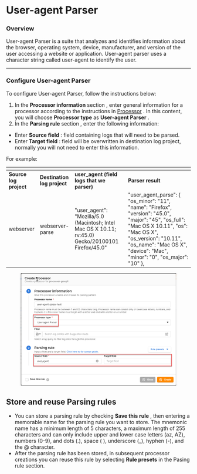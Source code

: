 # User-agent Parser

### Overview

User-agent Parser is a suite that analyzes and identifies information about the browser, operating system, device, manufacturer, and version of the user accessing a website or application. User-agent parser uses a character string called user-agent to identify the user.

***

### Configure User-agent Parser

To configure User-agent Parser, follow the instructions below:

1. In the **Processor information** section , enter general information for a processor according to the instructions in [Processor](https://docs-vngcloud-vn.translate.goog/vng-cloud-document/v/vn/vmonitor/dashboards/logs/lam-viec-voi-log-pipeline/processor) . In this content, you will choose **Processor type** as **User-agent Parser** .
2. In the **Parsing rule** section , enter the following information:

* Enter **Source field** : field containing logs that will need to be parsed.
* Enter **Target field** : field will be overwritten in destination log project, normally you will not need to enter this information.

For example:

<table data-header-hidden data-full-width="true"><thead><tr><th></th><th></th><th></th><th></th></tr></thead><tbody><tr><td><strong>Source log project</strong></td><td><strong>Destination log project</strong></td><td><strong>user_agent (field logs that we parser)</strong></td><td><strong>Parser result</strong></td></tr><tr><td>webserver</td><td>webserver-parse</td><td>"user_agent": "Mozilla/5.0 (Macintosh; Intel Mac OS X 10.11; rv:45.0) Gecko/20100101 Firefox/45.0"</td><td>"user_agent_parse": { "os_minor": "11", "name": "Firefox", "version": "45.0", "major": "45", "os_full": "Mac OS X 10.11", "os": "Mac OS X", "os_version": "10.11", "os_name": "Mac OS X", "device": "Mac", "minor": "0", "os_major": "10" },</td></tr></tbody></table>

<figure><img src="../../../../../.gitbook/assets/image (7) (1) (1) (1) (1) (1) (1) (1) (1) (1) (1) (1) (1).png" alt=""><figcaption></figcaption></figure>

## Store and reuse Parsing rules <a href="#luu-tru-va-tai-su-dung-parsing-rule" id="luu-tru-va-tai-su-dung-parsing-rule"></a>

* You can store a parsing rule by checking **Save this rule** , then entering a memorable name for the parsing rule you want to store. The mnemonic name has a minimum length of 5 characters, a maximum length of 255 characters and can only include upper and lower case letters (az, AZ), numbers (0-9), and dots (.), space ( ), underscore (\_), hyphen (-), and the @ character.
* After the parsing rule has been stored, in subsequent processor creations you can reuse this rule by selecting **Rule presets** in the Pasing rule section.
